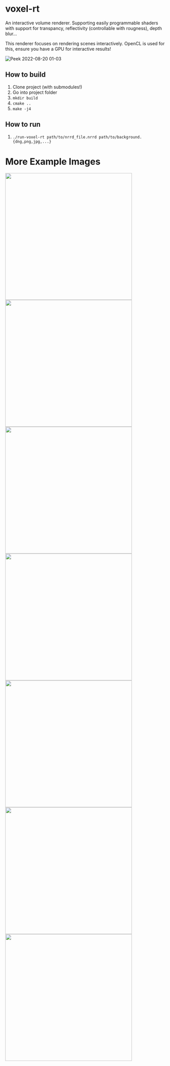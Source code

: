# voxel-rt

An interactive volume renderer. Supporting easily programmable shaders with support for transpancy, reflectivity (controllable with rougness), depth blur...

This renderer focuses on rendering scenes interactively. OpenCL is used for this, ensure you have a GPU for interactive results!

![Peek 2022-08-20 01-03](https://user-images.githubusercontent.com/50917034/185717616-f295d057-c765-4a92-a032-02b7ab737f0e.gif)

## How to build
1. Clone project (with submodules!)
2. Go into project folder
3. `mkdir build`
4. `cmake ..`
5. `make -j4`

## How to run
1. `./run-voxel-rt path/to/nrrd_file.nrrd path/to/background.{dng,png,jpg,...}`

# More Example Images
<img src="https://user-images.githubusercontent.com/50917034/185715979-d749b8b1-4076-40a6-82cd-52497d9764e8.png" width="400">
<img src="https://user-images.githubusercontent.com/50917034/185715981-f2ef672f-7c19-4196-a80d-1341b60e99b5.png" width="400">
<img src="https://user-images.githubusercontent.com/50917034/185715983-0d96492b-654a-4f76-bb8f-baeaf6f1f3ff.png" width="400">
<img src="https://user-images.githubusercontent.com/50917034/185715985-07f10908-11af-4419-95df-c9aa8ee5c68b.png" width="400">
<img src="https://user-images.githubusercontent.com/50917034/185715988-8cf09305-7cf7-4500-9d6e-0af85307bb54.png" width="400">
<img src="https://user-images.githubusercontent.com/50917034/185715994-ea1a5f42-949a-4947-9515-1894c859940f.png" width="400">
<img src="https://user-images.githubusercontent.com/50917034/185715995-9920eec1-9a87-4776-be30-394a182fa31a.png" width="400">


